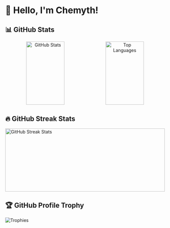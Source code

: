# 👋 Hello, I'm Chemyth!

## 📊 GitHub Stats

<div align="center">
  <img src="https://github-readme-stats.vercel.app/api?username=Chanh03&show_icons=true&theme=dracula" alt="GitHub Stats" width="49%" height="200px"/>
  <img src="https://github-readme-stats.vercel.app/api/top-langs/?username=Chanh03&layout=compact&theme=dracula" alt="Top Languages" width="49%" height="200px"/>
</div>


## 🔥 GitHub Streak Stats
<div align="start">
  <img src="https://streak-stats.demolab.com/?user=Chanh03&theme=dracula&date_format=j%20M%5B%20Y%5D" alt="GitHub Streak Stats" width="100%" height="200px"/>
</div>

## 🏆 GitHub Profile Trophy
![Trophies](https://github-profile-trophy.vercel.app/?username=Chanh03&theme=dracula)
